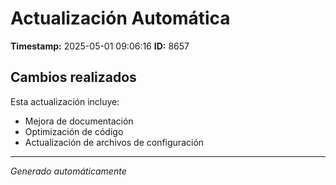 # Actualización Automática

**Timestamp:** 2025-05-01 09:06:16
**ID:** 8657

## Cambios realizados

Esta actualización incluye:
- Mejora de documentación
- Optimización de código
- Actualización de archivos de configuración

---
*Generado automáticamente*
